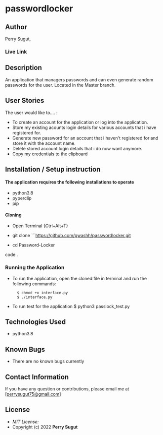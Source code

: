 # passwordlocker

## Author 

Perry Sugut,
### Live Link

## Description

An application that managers passwords and can even generate random passwords for the user.
Located in the Master branch.

## User Stories
The user would like to.... :
* To create an account for the application or log into the application.
* Store my existing acounts login details for various accounts that i have registered for.
* Generate new password for an account that i haven't registered for and store it with the account name.   
* Delete stored account login details that i do now want anymore.
* Copy my credentials to the clipboard


## Installation / Setup instruction

#### The application requires the following installations to operate 
* python3.8
* pyperclip
* pip

#### Cloning

* Open Terminal {Ctrl+Alt+T}

* git clone ```https://github.com/gwashh/passwordlocker.git

* cd Password-Locker

code .

### Running the Application
* To run the application, open the cloned file in terminal and run the following commands:

        $ chmod +x interface.py
        $ ./interface.py
* To run test for the application
        $ python3 passlock_test.py

## Technologies Used

* python3.8

## Known Bugs
* There are no known bugs currently

## Contact Information 

If you have any question or contributions, please email me at [perrysugut75@gmail.com]

## License
* *MIT License:*
* Copyright (c) 2022 **Perry Sugut**
